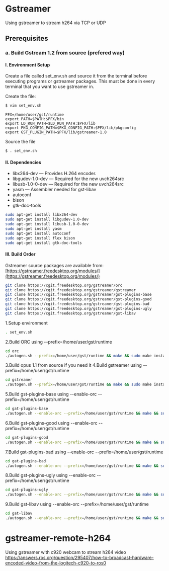 # Gstreamer 
Using gstreamer to stream h264 via TCP or UDP

## Prerequisites
### a. Build Gstream 1.2 from source (prefered way)
#### I. Environment Setup
Create a file called set_env.sh and source it from the terminal before executing programs or gstreamer packages. This must be done in every terminal that you want to use gstreamer in.

Create the file:
```bash
$ vim set_env.sh
```
```vim
PFX=/home/user/gst/runtime
export PATH=$PATH:$PFX/bin
export LD_RUN_PATH=$LD_RUN_PATH:$PFX/lib
export PKG_CONFIG_PATH=$PKG_CONFIG_PATH:$PFX/lib/pkgconfig
export GST_PLUGIN_PATH=$PFX/lib/gstreamer-1.0
```
Source the file
```bash
$ . set_env.sh
```

#### II. Dependencies

* libx264-dev — Provides H.264 encoder.
* libgudev-1.0-dev — Required for the new uvch264src
* libusb-1.0-0-dev — Required for the new uvch264src
* yasm — Assembler needed for gst-libav
* autoconf
* bison
* gtk-doc-tools

```bash
sudo apt-get install libx264-dev
sudo apt-get install libgudev-1.0-dev
sudo apt-get install libusb-1.0-0-dev
sudo apt-get install yasm
sudo apt-get install autoconf
sudo apt-get install flex bison
sudo apt-get install gtk-doc-tools
```

#### III. Build Order
Gstreamer source packages are available from: 
[https://gstreamer.freedesktop.org/modules/](https://gstreamer.freedesktop.org/modules/)
```bash
git clone https://cgit.freedesktop.org/gstreamer/orc
git clone https://cgit.freedesktop.org/gstreamer/gstreamer
git clone https://cgit.freedesktop.org/gstreamer/gst-plugins-base
git clone https://cgit.freedesktop.org/gstreamer/gst-plugins-good
git clone https://cgit.freedesktop.org/gstreamer/gst-plugins-bad
git clone https://cgit.freedesktop.org/gstreamer/gst-plugins-ugly
git clone https://cgit.freedesktop.org/gstreamer/gst-libav
```
1.Setup environment
```bash
. set_env.sh
```
2.Build ORC using --prefix=/home/user/gst/runtime
```bash
cd orc
./autogen.sh --prefix=/home/user/gst/runtime && make && sudo make install
```
3.Build opus 1.1 from source if you need it
4.Build gstreamer using --prefix=/home/user/gst/runtime
```bash
cd gstreamer
./autogen.sh --prefix=/home/user/gst/runtime && make && sudo make install
```
5.Build gst-plugins-base using --enable-orc --prefix=/home/user/gst/runtime
```bash
cd gat-plugins-base
./autogen.sh --enable-orc --prefix=/home/user/gst/runtime && make && sudo make install
```
6.Build gst-plugins-good using --enable-orc --prefix=/home/user/gst/runtime
```bash
cd gat-plugins-good
./autogen.sh --enable-orc --prefix=/home/user/gst/runtime && make && sudo make install
```
7.Build gst-plugins-bad using --enable-orc --prefix=/home/user/gst/runtime
```bash
cd gat-plugins-bad
./autogen.sh --enable-orc --prefix=/home/user/gst/runtime && make && sudo make install
```
8.Build gst-plugins-ugly using --enable-orc --prefix=/home/user/gst/runtime
```bash
cd gat-plugins-ugly
./autogen.sh --enable-orc --prefix=/home/user/gst/runtime && make && sudo make install
```
9.Build gst-libav using --enable-orc --prefix=/home/user/gst/runtime
```bash
cd gat-libav
./autogen.sh --enable-orc --prefix=/home/user/gst/runtime && make && sudo make install
```
# gstreamer-remote-h264
Using gstreamer with c920 webcam to stream h264 video
https://answers.ros.org/question/295407/how-to-broadcast-hardware-encoded-video-from-the-logitech-c920-to-ros0
